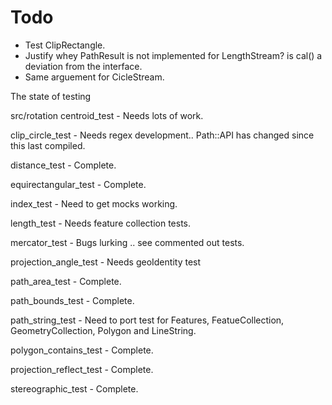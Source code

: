 # Todo

* Test ClipRectangle.
* Justify whey PathResult is not implemented for LengthStream? is cal() a deviation from the interface.
* Same arguement for CicleStream.


The state of testing

src/rotation
centroid_test - Needs lots of work.

clip_circle_test - Needs regex development.. Path::API has changed since this last compiled.

distance_test - Complete.

equirectangular_test - Complete.

index_test - Need to get mocks working.

length_test -  Needs feature collection tests.

mercator_test - Bugs lurking .. see commented out tests.

projection_angle_test  - Needs geoIdentity test

path_area_test - Complete.

path_bounds_test - Complete.

path_string_test - Need to port test for Features, FeatueCollection, GeometryCollection, Polygon and LineString.

polygon_contains_test - Complete.

projection_reflect_test - Complete.

stereographic_test - Complete.
